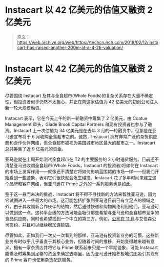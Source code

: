 # Instacart 以 42 亿美元的估值又融资 2 亿美元

> 原文：<https://web.archive.org/web/https://techcrunch.com/2018/02/12/instacart-has-raised-another-200m-at-a-4-2b-valuation/>

# Instacart 以 42 亿美元的估值又融资 2 亿美元

尽管围绕 Instacart 及其与全食超市(Whole Foods)的复杂关系存在大量不确定性，但投资者似乎仍然不太担心，并正在向这家估值为 42 亿美元的初创公司注入新一轮大规模融资。

Instacart 表示，它在今天上午的新一轮融资中筹集了 2 亿美元，由 Coatue Management 牵头，Glade Brook Capital Partners 和现有投资者也参与了融资。Instacart 上一次估值为 34 亿美元是在去年 3 月的一轮融资中，但那是在亚马逊宣布将于 6 月收购全食超市之前。诚然，Instacart 拥有非常广泛的杂货供应商和合作伙伴网络，但全食超市被视为美国城市地区最大的超市之一。Instacart 总共筹集了近 9 亿美元的资金。

亚马逊就在上周开始测试全食超市在 T2 的主要服务的 2 小时送货服务。目前还不清楚亚马逊收购全食超市(Whole Foods，Instacart 的投资者)将如何在 Instacart 的市场上发挥作用——就像还不清楚它将如何影响蓝围裙的市场一样——但我们开始看到一些迹象，表明它们很快就会发生碰撞。Instacart 花了多年时间来建立这个品牌和客户网络，但亚马逊在 Prime 之外的一系列服务也是如此。

鉴于这一悬而未决的挑战，Instacart 将不得不寻找新的方法来智胜亚马逊，因为它试图进入一些最大的市场。这可能包括扩张到亚马逊目前已有立足点的领域之外，由于其收购新合作伙伴的结构，然后通过快递和购物网络利用他们，亚马逊可以做到这一点。这种平台级的方法可能会吸引那些希望与亚马逊和全食超市竞争的食品供应商，同时也希望找到一个中立的第三方。例如，[公司在 11 月](https://web.archive.org/web/20230404075230/https://techcrunch.com/2017/11/28/instacart-signs-deal-with-albertsons/)与艾伯森公司签约，并且可以继续增加连锁店。

尽管如此，正如我们一次又一次看到的那样，亚马逊有投资新业务的习惯，这些新业务有时似乎几乎垂直于其核心业务，但随着时间的推移，开始变得越来越有意义。拥有一家杂货店并将它与 Prime 联系起来只是一个早期迹象，可能 Instacart 能够及时筹集到足够的资金来确定去哪里，因为亚马逊开始积极地试图吸引其现有的 Prime 客户也使用杂货配送服务。